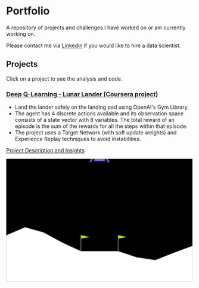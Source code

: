# Portfolio
A repository of projects and challenges I have worked on or am currently working on.

Please contact me via [Linkedin](https://www.linkedin.com/in/alex-alex-312919268/) if you would like to hire a data scientist.
## Projects
Click on a project to see the analysis and code.
### [Deep Q-Learning - Lunar Lander (Coursera project)](https://github.com/Nazalekser/portfolio/blob/main/Projects/Luna_Lander_Project/Lunar_Lander.ipynb)
* Land the lander safely on the landing pad using OpenAI's Gym Library.
* The agent has 4 discrete actions available and its observation space consists of a state vector with 8 variables. The total reward of an episode is the sum of the rewards for all the steps within that episode.
* The project uses a Target Network (with soft update weights) and Experience Replay techniques to avoid instabilities.

[Project Description and Insights](https://github.com/Nazalekser/portfolio/tree/main/Projects/Luna_Lander_Project)

   <img src="https://github.com/Nazalekser/portfolio/blob/main/Projects/Luna_Lander_Project/images/lunar_lander.gif" width="500">
